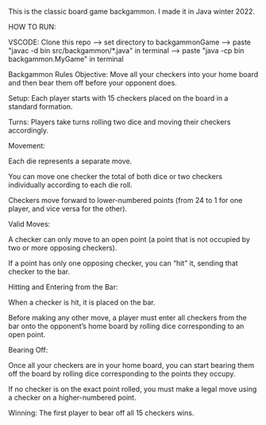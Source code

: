 This is the classic board game backgammon. I made it in Java winter 2022.

HOW TO RUN: 

VSCODE:
Clone this repo --> set directory to backgammonGame --> paste "javac -d bin src/backgammon/*.java" in terminal --> paste "java -cp bin backgammon.MyGame" in terminal

Backgammon Rules
Objective:
Move all your checkers into your home board and then bear them off before your opponent does.

Setup:
Each player starts with 15 checkers placed on the board in a standard formation.

Turns:
Players take turns rolling two dice and moving their checkers accordingly.

Movement:

Each die represents a separate move.

You can move one checker the total of both dice or two checkers individually according to each die roll.

Checkers move forward to lower-numbered points (from 24 to 1 for one player, and vice versa for the other).

Valid Moves:

A checker can only move to an open point (a point that is not occupied by two or more opposing checkers).

If a point has only one opposing checker, you can “hit” it, sending that checker to the bar.

Hitting and Entering from the Bar:

When a checker is hit, it is placed on the bar.

Before making any other move, a player must enter all checkers from the bar onto the opponent’s home board by rolling dice corresponding to an open point.

Bearing Off:

Once all your checkers are in your home board, you can start bearing them off the board by rolling dice corresponding to the points they occupy.

If no checker is on the exact point rolled, you must make a legal move using a checker on a higher-numbered point.

Winning:
The first player to bear off all 15 checkers wins.
